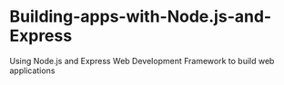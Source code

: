 # Building-apps-with-Node.js-and-Express
Using Node.js and Express Web Development Framework to build web applications
